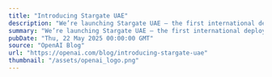 ```yaml
---
title: "Introducing Stargate UAE"
description: "We’re launching Stargate UAE – the first international deployment of Stargate, OpenAI’s AI infrastructure platform."
summary: "We’re launching Stargate UAE – the first international deployment of Stargate, OpenAI’s AI infrastructure platform."
pubDate: "Thu, 22 May 2025 00:00:00 GMT"
source: "OpenAI Blog"
url: "https://openai.com/blog/introducing-stargate-uae"
thumbnail: "/assets/openai_logo.png"
---
```


